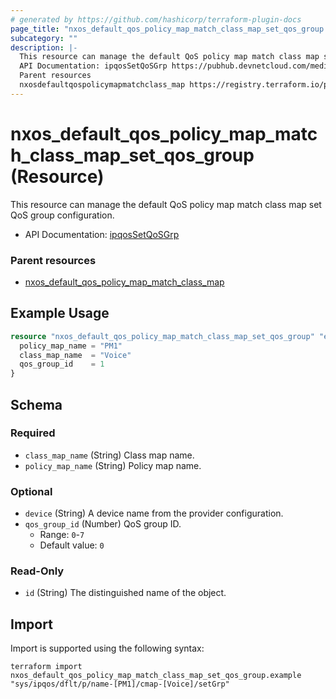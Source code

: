 ```yaml
---
# generated by https://github.com/hashicorp/terraform-plugin-docs
page_title: "nxos_default_qos_policy_map_match_class_map_set_qos_group Resource - terraform-provider-nxos"
subcategory: ""
description: |-
  This resource can manage the default QoS policy map match class map set QoS group configuration.
  API Documentation: ipqosSetQoSGrp https://pubhub.devnetcloud.com/media/dme-docs-10-2-2/docs/Qos/ipqos:SetQoSGrp/
  Parent resources
  nxosdefaultqospolicymapmatchclass_map https://registry.terraform.io/providers/netascode/nxos/latest/docs/resources/default_qos_policy_map_match_class_map
---
```


# nxos_default_qos_policy_map_match_class_map_set_qos_group (Resource)

This resource can manage the default QoS policy map match class map set QoS group configuration.

- API Documentation: [ipqosSetQoSGrp](https://pubhub.devnetcloud.com/media/dme-docs-10-2-2/docs/Qos/ipqos:SetQoSGrp/)

### Parent resources

- [nxos_default_qos_policy_map_match_class_map](https://registry.terraform.io/providers/netascode/nxos/latest/docs/resources/default_qos_policy_map_match_class_map)

## Example Usage

```terraform
resource "nxos_default_qos_policy_map_match_class_map_set_qos_group" "example" {
  policy_map_name = "PM1"
  class_map_name  = "Voice"
  qos_group_id    = 1
}
```

<!-- schema generated by tfplugindocs -->
## Schema

### Required

- `class_map_name` (String) Class map name.
- `policy_map_name` (String) Policy map name.

### Optional

- `device` (String) A device name from the provider configuration.
- `qos_group_id` (Number) QoS group ID.
  - Range: `0`-`7`
  - Default value: `0`

### Read-Only

- `id` (String) The distinguished name of the object.

## Import

Import is supported using the following syntax:

```shell
terraform import nxos_default_qos_policy_map_match_class_map_set_qos_group.example "sys/ipqos/dflt/p/name-[PM1]/cmap-[Voice]/setGrp"
```
